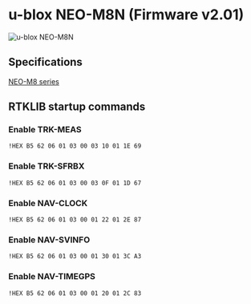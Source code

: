 # u-blox NEO-M8N (Firmware v2.01)

![u-blox NEO-M8N](https://content.u-blox.com/sites/default/files/products/NEO-M8-top-bottom.png)

## Specifications

[NEO-M8 series](https://www.u-blox.com/en/product/neo-m8-series)

## RTKLIB startup commands

### Enable TRK-MEAS

`!HEX B5 62 06 01 03 00 03 10 01 1E 69`

### Enable TRK-SFRBX

`!HEX B5 62 06 01 03 00 03 0F 01 1D 67`

### Enable NAV-CLOCK

`!HEX B5 62 06 01 03 00 01 22 01 2E 87`

### Enable NAV-SVINFO

`!HEX B5 62 06 01 03 00 01 30 01 3C A3`

### Enable NAV-TIMEGPS

`!HEX B5 62 06 01 03 00 01 20 01 2C 83`

